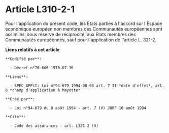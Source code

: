 # Article L310-2-1

Pour l'application du présent code, les Etats parties à l'accord sur l'Espace économique européen non membres des Communautés
européennes sont assimilés, sous réserve de réciprocité, aux Etats membres des Communautés européennes, sauf pour
l'application de l'article L. 321-2.

**Liens relatifs à cet article**

	**Codifié par**:

	  - Décret n°76-666 1976-07-16

	**Liens**:

	  - SPEC_APPLI: Loi n°94-679 1994-08-08 art. 7 II *date d'effet*, art. 8 *champ d'application à Mayotte*

	**Créé par**:

	  - Loi n°94-679 du 8 août 1994 - art. 7 (V) JORF 10 août 1994

	**Cite**:

	  - Code des assurances - art. L321-2 (V)
